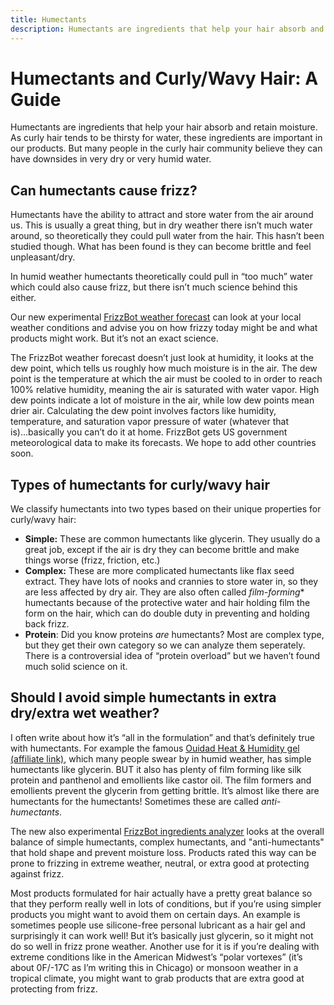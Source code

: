 ```yaml
---
title: Humectants
description: Humectants are ingredients that help your hair absorb and retain moisture. As curly hair tends to be thirsty for water, these ingredients are important in our products.
---
```


# Humectants and Curly/Wavy Hair: A Guide

Humectants are ingredients that help your hair absorb and retain moisture. As curly hair tends to be thirsty for water, these ingredients are important in our products. But many people in the curly hair community believe they can have downsides in very dry or very humid water.

## Can humectants cause frizz?
Humectants have the ability to attract and store water from the air around us. This is usually a great thing, but in dry weather there isn’t much water around, so theoretically they could pull water from the hair. This hasn’t been studied though. What has been found is they can become brittle and feel unpleasant/dry.

In humid weather humectants theoretically could pull in “too much” water which could also cause frizz, but there isn’t much science behind this either.

Our new experimental [FrizzBot weather forecast](/frizzbot) can look at your local weather conditions and advise you on how frizzy today might be and what products might work. But it’s not an exact science.

The FrizzBot weather forecast doesn’t just look at humidity, it looks at the dew point, which tells us roughly how much moisture is in the air. The dew point is the temperature at which the air must be cooled to in order to reach 100% relative humidity, meaning the air is saturated with water vapor. High dew points indicate a lot of moisture in the air, while low dew points mean drier air. Calculating the dew point involves factors like humidity, temperature, and saturation vapor pressure of water (whatever that is)...basically you can’t do it at home. FrizzBot gets US government meteorological data to make its forecasts. We hope to add other countries soon.

## Types of humectants for curly/wavy hair
We classify humectants into two types based on their unique properties for curly/wavy hair:
- **Simple:** These are common humectants  like glycerin. They usually do a great job, except if the air is dry they can become brittle and make things worse (frizz, friction, etc.)
- **Complex:** These are more complicated humectants like flax seed extract. They have lots of nooks and crannies to store water in, so they are less affected by dry air. They are also often called *film-forming** humectants because of the protective water and hair holding film the form on the hair, which can do double duty in preventing and holding back frizz.
- **Protein**: Did you know proteins *are* humectants? Most are complex type, but they get their own category so we can analyze them seperately. There is a controversial idea of “protein overload” but we haven’t found much solid science on it.

## Should I avoid simple humectants in extra dry/extra wet weather?

I often write about how it’s “all in the formulation” and that’s definitely true with humectants. For example the famous [Ouidad Heat & Humidity gel (affiliate link)](https://click.linksynergy.com/link?id=9QcV0uNyab0&offerid=929395.3842993508&type=2&murl=https%3a%2f%2fwww.ouidad.com%2fproducts%2fadvanced-climate-control-heat-and-humidity-gel%3fvariant%3d42617150865666), which many people swear by in humid weather, has simple humectants like glycerin. BUT it also has plenty of film forming like silk protein and panthenol and emollients like castor oil. The film formers and emollients prevent the glycerin from getting brittle. It’s almost like there are humectants for the humectants! Sometimes these are called *anti-humectants*.

The new also experimental [FrizzBot ingredients analyzer](/frizzbot/ingredients) looks at the overall balance of simple humectants, complex humectants, and "anti-humectants" that hold shape and prevent moisture loss. Products rated this way can be prone to frizzing in extreme weather, neutral, or extra good at protecting against frizz.

Most products formulated for hair actually have a pretty great balance so that they perform really well in lots of conditions, but if you’re using simpler products you might want to avoid them on certain days. An example is sometimes people use silicone-free personal lubricant as a hair gel and surprisingly it can work well! But it’s basically just glycerin, so it might not do so well in frizz prone weather. Another use for it is if you’re dealing with extreme conditions like in the American Midwest’s “polar vortexes” (it’s about 0F/-17C as I’m writing this in Chicago) or monsoon weather in a tropical climate, you might want to grab products that are extra good at protecting from frizz.


